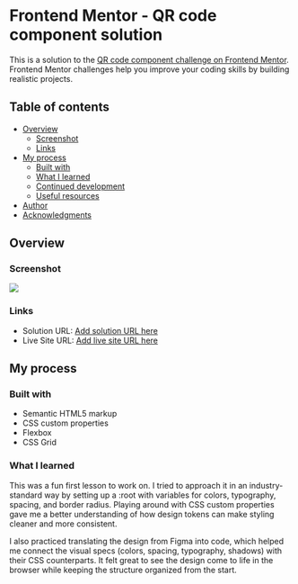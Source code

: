 # Frontend Mentor - QR code component solution

This is a solution to the [QR code component challenge on Frontend Mentor](https://www.frontendmentor.io/challenges/qr-code-component-iux_sIO_H). Frontend Mentor challenges help you improve your coding skills by building realistic projects. 

## Table of contents

- [Overview](#overview)
  - [Screenshot](#screenshot)
  - [Links](#links)
- [My process](#my-process)
  - [Built with](#built-with)
  - [What I learned](#what-i-learned)
  - [Continued development](#continued-development)
  - [Useful resources](#useful-resources)
- [Author](#author)
- [Acknowledgments](#acknowledgments)


## Overview

### Screenshot

![](./screenshot.jpg)


### Links

- Solution URL: [Add solution URL here](https://your-solution-url.com)
- Live Site URL: [Add live site URL here](https://your-live-site-url.com)

## My process

### Built with

- Semantic HTML5 markup
- CSS custom properties
- Flexbox
- CSS Grid


### What I learned

This was a fun first lesson to work on. I tried to approach it in an industry-standard way by setting up a :root with variables for colors, typography, spacing, and border radius. Playing around with CSS custom properties gave me a better understanding of how design tokens can make styling cleaner and more consistent.

I also practiced translating the design from Figma into code, which helped me connect the visual specs (colors, spacing, typography, shadows) with their CSS counterparts. It felt great to see the design come to life in the browser while keeping the structure organized from the start.

